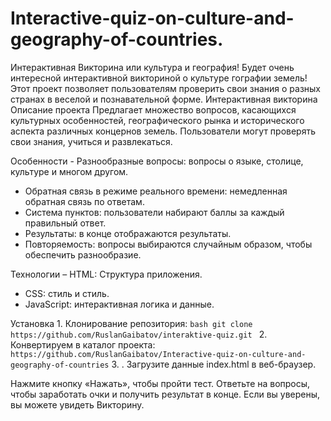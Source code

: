 # Interactive-quiz-on-culture-and-geography-of-countries.
Интерактивная Викторина или культура и география! Будет очень интересной интерактивной викториной о культуре гографии земель! Этот проект позволяет пользователям проверить свои знания о разных странах в веселой и познавательной форме.
 Интерактивная викторина Описание проекта Предлагает множество вопросов, касающихся культурных особенностей, географического рынка и исторического аспекта различных концернов земель. Пользователи могут проверять свои знания, учиться и развлекаться.

 Особенности - Разнообразные вопросы: вопросы о языке, столице, культуре и многом другом.
- Обратная связь в режиме реального времени: немедленная обратная связь по ответам.
- Система пунктов: пользователи набирают баллы за каждый правильный ответ.
- Результаты: в конце отображаются результаты.
- Повторяемость: вопросы выбираются случайным образом, чтобы обеспечить разнообразие.

Технологии – HTML: Структура приложения.
- CSS: стиль и стиль.
- JavaScript: интерактивная логика и данные.

 Установка 1. Клонирование репозитория: ```bash git clone https://github.com/RuslanGaibatov/interaktive-quiz.git ``` 2. Конвертируем в каталог проекта: ```https://github.com/RuslanGaibatov/Interactive-quiz-on-culture-and-geography-of-countries``` 3. . Загрузите данные index.html в веб-браузер.

Нажмите кнопку «Нажать», чтобы пройти тест. Ответьте на вопросы, чтобы заработать очки и получить результат в конце. Если вы уверены, вы можете увидеть Викторину.
